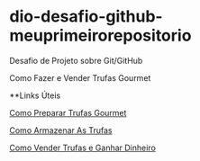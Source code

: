 # dio-desafio-github-meuprimeirorepositorio
Desafio de Projeto sobre Git/GitHub

Como Fazer e Vender Trufas Gourmet

**Links Úteis

[Como Preparar Trufas Gourmet](https://escoladedoce.com/receitas-de-recheios-de-trufas-para-vender/) 

[Como Armazenar As Trufas](https://www.receitasdmais.com/2013/05/como-conservar-trufas.html#:~:text=Sempre%20em%20uma%20superf%C3%ADcie%20com,prazo%20de%20validade%20da%20mesma.)

[Como Vender Trufas e Ganhar Dinheiro](https://www.boxloja.com/aprenda-como-vender-trufas/)
